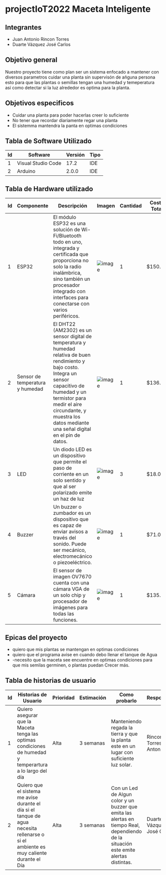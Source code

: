# projectIoT2022 Maceta Inteligente

## Integrantes

- Juan Antonio Rincon Torres
- Duarte Vázquez José Carlos 

## Objetivo general
Nuestro proyecto tiene como plan ser un sistema enfocado a mantener con diversos parametros cuidar una planta sin supervisón de añguna persona
esto para que las plantas o semillas tengan una humedad y temeperatura así como detectar si la luz alrededor es optima para la planta.

## Objetivos especificos
- Cuidar una planta para poder hacerlas creer lo suficiente 
- No tener que recordar diariamente regar una planta
- El sistemma mantendra la panta en optimas condiciones


## Tabla de Software Utilizado

| Id | Software           | Versión | Tipo |
|----|--------------------|---------|------|
| 1  | Visual Studio Code | 17.2    | IDE  |
| 2  | Arduino            | 2.0.0   | IDE  |

## Tabla de Hardware utilizado

| Id | Componente                       | Descripción                                                                                                                                                                                                                                                                         | Imagen | Cantidad | Costo Total |
|----|----------------------------------|-------------------------------------------------------------------------------------------------------------------------------------------------------------------------------------------------------------------------------------------------------------------------------------|--------|----------|-------------|
| 1  | ESP32                            | El módulo ESP32 es una solución de  Wi-Fi/Bluetooth todo en uno, integrada  y certificada que proporciona no solo  la radio inalámbrica, sino también un  procesador integrado con interfaces para  conectarse con varios periféricos.                                              |    ![image](https://user-images.githubusercontent.com/84553507/193392556-f26cdec7-c08e-45cd-923f-abc6dedb2dd7.png)| 1        | $150.00     |
| 2  | Sensor de  temperatura y humedad | El DHT22 (AM2302) es un sensor digital de  temperatura y humedad relativa de buen  rendimiento y bajo costo. Integra un sensor  capacitivo de humedad y un termistor para  medir el aire circundante, y muestra los  datos mediante una señal digital en el pin de datos.           |     ![image](https://user-images.githubusercontent.com/84553507/193392583-740a1455-afde-43b2-942b-5948ac55d759.png)| 1        | $136.00     |
| 3  | LED                              | Un diodo LED es un dispositivo que permite el  paso de corriente en un solo sentido y que al  ser polarizado emite un haz de luz                                                                                                                                                    |    ![image](https://user-images.githubusercontent.com/84553507/193392617-b7587229-1575-40fc-8a9f-79402a560e38.png)| 3        | $18.00      |
| 4  | Buzzer                           | Un buzzer o zumbador es un dispositivo que es  capaz de enviar avisos a través del sonido. Puede  ser mecánico, electromecánico o piezoeléctrico.                                                                                                                                   |  ![image](https://user-images.githubusercontent.com/84553507/193392627-54c5c576-f5fc-44fc-b7b8-ecce85c0376c.png)| 1        | $71.00      |
| 5  | Cámara                           | El sensor de imagen OV7670 cuenta con una  cámara VGA de un solo chip y procesador de  imágenes para todas las funciones.                                                                                                                                                       |    ![image](https://user-images.githubusercontent.com/84553507/193392634-ca093ec2-b972-42df-b369-b77f009030c4.png)| 1        | $135.00     |

## Epicas del proyecto
- quiero que mis plantas se mantengan en optimas condiciones
- quiero que el programa avise en cuando debo llenar el tanque de Agua
- -necesito que la maceta see encuentre en optimas condiciones para que mis semilas germinen, o plantas puedan Crecer más.

## Tabla de historias de usuario

| Id | Historias de Usuario                                                                                                                    | Prioridad | Estimación    | Como probarlo                                                     | Responsable                  |
|----|-----------------------------------------------------------------------------------------------------------------------------------------|-----------|---------------|-------------------------------------------------------------------|------------------------------|
| 1  | Quiero asegurar que la Maceta tenga las optimas condiciones de humedad y temperartura  a lo largo del día                                          | Alta      | 3 semanas     | Manteniendo regada la tierra y que la planta este en un lugar con suficiente luz solar.                               | Rincon Torres Juan Antonio  |
| 2  | Quiero que el sistema me avise durante el día si el tanque de agua necesita rellenarse o si el ambiente es muy caliente durante el Día  | Alta      | 3 semanas     | Con un Led de Algun color y un buzzer que emita las alertas en tiempo Real, dependiendo de la situación este emite alertas distintas.            | Duarte Vázquez José Carlos  |

